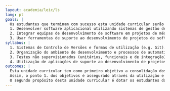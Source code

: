 ```yaml
---
layout: academia/leic/ls
lang: pt
goals: |
  Os estudantes que terminam com sucesso esta unidade curricular serão capazes de: 
  1. Desenvolver software aplicacional utilizando sistemas de gestão de bases de dados relacionais e técnicas de programação orientada por objetos.
  2. Integrar equipas de desenvolvimento de software em projetos de média dimensão. 
  3. Usar ferramentas de suporte ao desenvolvimento de projetos de software, nomeadamente controlo de versões, automatização de tarefas de construção e testes unitários de software.
syllabus: |
  1. Sistemas de Controlo de Versões e formas de utilização (e.g. Git).
  2. Organização do ambiente de desenvolvimento e processos de automatização no processo de construção de aplicações - "build automation" (e.g. Gradle).
  3. Testes não supervisionados (unitários, funcionais e de integração) e plataformas de suporte (e.g. JUnit).
  4. Utilização de aplicações de suporte ao desenvolvimento de projetos, nomeadamente nas componentes de controlo de versões, wiki e issue tracking (e.g. GitHub).
outcomes: |
  Esta unidade curricular tem como primeiro objetivo a consolidação dos conceitos e práticas fornecidos aos estudantes em unidades curriculares anteriores, nomeadamente Programação Orientada por Objetos, Algoritmos e Estruturas de Dados, e Sistemas de Informação I.
  Assim, o ponto 1. dos objetivos é assegurado através da utilização e aprofundamento de conhecimentos fornecidos nestas unidades curriculares anteriores.
  O segundo propósito desta unidade curricular é dotar os estudantes das competências necessários ao trabalho em grupo (objetivo 2) e à utilização adequada de métodos e ferramentas utilizadas no desenvolvimento profissional de software (objetivo 3). Os conteúdos 2, 3 e 4, bem como a sua utilização aplicada no contexto do desenvolvimento dum projeto, contribuem para estes objetivos.
---
```

